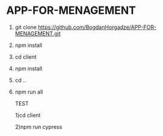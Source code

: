 # APP-FOR-MENAGEMENT

1) git clone https://github.com/BogdanHorgadze/APP-FOR-MENAGEMENT.git
2) npm install
3) cd client
4) npm install
5) cd ..
6) npm run all


   TEST

   1)cd client

   2)npm run cypress
